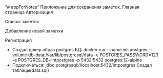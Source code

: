 "# appForNotes" 
Приложение для сохранения заметок.
Главная страница
Авторизиция

Список заметок

Добавление новой заметки

Регистрация


- Создал докер образ postgres БД:
docker run --name int-postgres --volume db-data:/var/lib/postgresql/data -e POSTGRES_PASSWORD=123 -e POSTGRES_DB=intpostgres -p 5432:5432 postgres:12-alpine
- Подключаться:
jdbc:postgresql://localhost:5432/intpostgres
Создал таблицы(data.sql)
